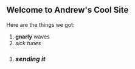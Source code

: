 ## Welcome to Andrew's Cool Site

Here are the things we got:

1. **gnarly** waves
2. *sick tunes*
3. ### ***sending it***

